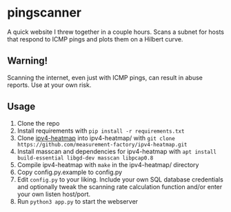 # pingscanner

A quick website I threw together in a couple hours. Scans a subnet for hosts that respond to ICMP pings and plots them on a Hilbert curve.

## Warning!
Scanning the internet, even just with ICMP pings, can result in abuse reports. Use at your own risk.

## Usage
1. Clone the repo
2. Install requirements with `pip install -r requirements.txt`
3. Clone [ipv4-heatmap](https://github.com/measurement-factory/ipv4-heatmap) into ipv4-heatmap/ with `git clone https://github.com/measurement-factory/ipv4-heatmap.git`
4. Install masscan and dependencies for ipv4-heatmap with `apt install build-essential libgd-dev masscan libpcap0.8`
5. Compile ipv4-heatmap with `make` in the ipv4-heatmap/ directory
6. Copy config.py.example to config.py
7. Edit `config.py` to your liking. Include your own SQL database credentials and optionally tweak the scanning rate calculation function and/or enter your own listen host/port.
8. Run `python3 app.py` to start the webserver